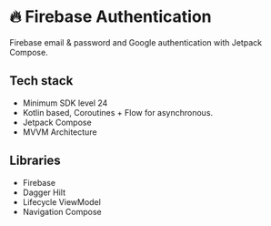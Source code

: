 # 🔥 Firebase Authentication
Firebase email & password and Google authentication with Jetpack Compose.

## Tech stack
- Minimum SDK level 24
- Kotlin based, Coroutines + Flow for asynchronous.
- Jetpack Compose
- MVVM Architecture

## Libraries
- Firebase
- Dagger Hilt
- Lifecycle ViewModel
- Navigation Compose
